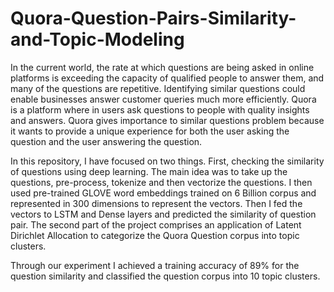 # Quora-Question-Pairs-Similarity-and-Topic-Modeling

In the current world, the rate at which questions are being asked in online platforms is exceeding the capacity of qualified people to answer them, and many of the questions are repetitive. Identifying similar questions could enable businesses answer customer queries much more efficiently. Quora is a platform where in users ask questions to people with quality insights and answers. Quora gives importance to similar questions problem because it wants to provide a unique experience for both the user asking the question and the user answering the question. 

In this repository, I have focused on two things. First, checking the similarity of questions using deep learning. The main idea was to take up the questions, pre-process, tokenize and then vectorize the questions. I then used pre-trained GLOVE word embeddings trained on 6 Billion corpus and represented in 300 dimensions to represent the vectors. Then I fed the vectors to LSTM and Dense layers and predicted the similarity of question pair. The second part of the project comprises an application of Latent Dirichlet Allocation to categorize the Quora Question corpus into topic clusters. 

Through our experiment I achieved a training accuracy of 89% for the question similarity and classified the question corpus into 10 topic clusters.
